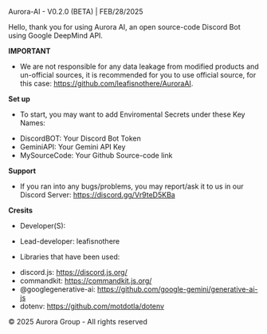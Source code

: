 Aurora-AI - V0.2.0 (BETA) | FEB/28/2025

Hello, thank you for using Aurora AI, an open source-code Discord Bot using Google DeepMind API.

**IMPORTANT**
- We are not responsible for any data leakage from modified products and un-official sources, it is recommended for you to use official source, for this case: https://github.com/leafisnothere/AuroraAI.

**Set up**
- To start, you may want to add Enviromental Secrets under these Key Names:

+ DiscordBOT: Your Discord Bot Token
+ GeminiAPI: Your Gemini API Key
+ MySourceCode: Your Github Source-code link

**Support**
- If you ran into any bugs/problems, you may report/ask it to us in our Discord Server: https://discord.gg/Vr9teD5KBa

**Cresits**
- Developer(S):
+ Lead-developer: leafisnothere

- Libraries that have been used:

+ discord.js: https://discord.js.org/
+ commandkit: https://commandkit.js.org/
+ @googlegenerative-ai: https://github.com/google-gemini/generative-ai-js
+ dotenv: https://github.com/motdotla/dotenv

© 2025 Aurora Group - All rights reserved

